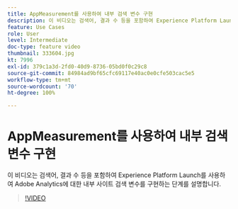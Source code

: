 ```yaml
---
title: AppMeasurement를 사용하여 내부 검색 변수 구현
description: 이 비디오는 검색어, 결과 수 등을 포함하여 Experience Platform Launch를 사용하여 Adobe Analytics에 대한 내부 사이트 검색 변수를 구현하는 단계를 설명합니다.
feature: Use Cases
role: User
level: Intermediate
doc-type: feature video
thumbnail: 333604.jpg
kt: 7996
exl-id: 379c1a3d-2fd0-40d9-8736-05bd0f0c29c8
source-git-commit: 84984ad9bf65cfc69117e40ac0e0cfe503cac5e5
workflow-type: tm+mt
source-wordcount: '70'
ht-degree: 100%

---
```


# AppMeasurement를 사용하여 내부 검색 변수 구현

이 비디오는 검색어, 결과 수 등을 포함하여 Experience Platform Launch를 사용하여 Adobe Analytics에 대한 내부 사이트 검색 변수를 구현하는 단계를 설명합니다.

>[!VIDEO](https://video.tv.adobe.com/v/333604/?quality=12&learn=on)
